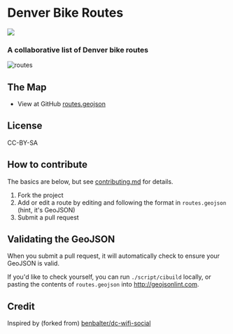 # Denver Bike Routes

<img src="https://travis-ci.org/JasonSanford/denver-bike-routes.png">

### A collaborative list of Denver bike routes

![routes](https://raw.github.com/JasonSanford/denver-bike-routes/master/img/routes-example.png)

## The Map

* View at GitHub [routes.geojson](routes.geojson)

## License

CC-BY-SA

## How to contribute

The basics are below, but see [contributing.md](contributing.md) for details.

1. Fork the project
2. Add or edit a route by editing and following the format in `routes.geojson` (hint, it's GeoJSON)
3. Submit a pull request

## Validating the GeoJSON

When you submit a pull request, it will automatically check to ensure your GeoJSON is valid.

If you'd like to check yourself, you can run `./script/cibuild` locally, or pasting the contents of `routes.geojson` into http://geojsonlint.com.

## Credit

Inspired by (forked from) [benbalter/dc-wifi-social](https://github.com/benbalter/dc-wifi-social)
